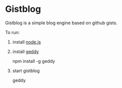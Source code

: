 Gistblog
========

Gistblog is a simple blog engine based on github gists.

To run:

1. install [node.js](https://github.com/joyent/node/wiki/Installation)

1. install [geddy](http://geddyjs.org/)

    npm install -g geddy
    
1. start gistblog

    geddy